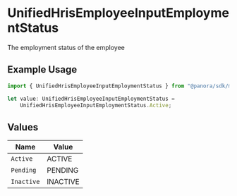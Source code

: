 # UnifiedHrisEmployeeInputEmploymentStatus

The employment status of the employee

## Example Usage

```typescript
import { UnifiedHrisEmployeeInputEmploymentStatus } from "@panora/sdk/models/components";

let value: UnifiedHrisEmployeeInputEmploymentStatus =
    UnifiedHrisEmployeeInputEmploymentStatus.Active;
```

## Values

| Name       | Value      |
| ---------- | ---------- |
| `Active`   | ACTIVE     |
| `Pending`  | PENDING    |
| `Inactive` | INACTIVE   |
